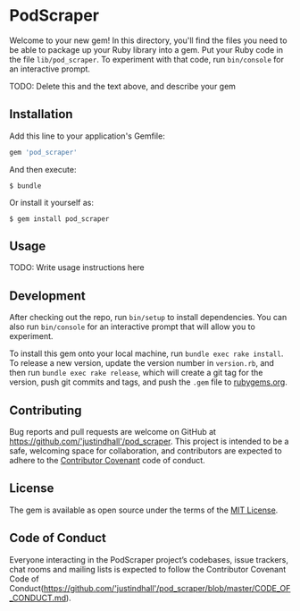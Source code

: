 # PodScraper

Welcome to your new gem! In this directory, you'll find the files you need to be able to package up your Ruby library into a gem. Put your Ruby code in the file `lib/pod_scraper`. To experiment with that code, run `bin/console` for an interactive prompt.

TODO: Delete this and the text above, and describe your gem

## Installation

Add this line to your application's Gemfile:

```ruby
gem 'pod_scraper'
```

And then execute:

    $ bundle

Or install it yourself as:

    $ gem install pod_scraper

## Usage

TODO: Write usage instructions here

## Development

After checking out the repo, run `bin/setup` to install dependencies. You can also run `bin/console` for an interactive prompt that will allow you to experiment.

To install this gem onto your local machine, run `bundle exec rake install`. To release a new version, update the version number in `version.rb`, and then run `bundle exec rake release`, which will create a git tag for the version, push git commits and tags, and push the `.gem` file to [rubygems.org](https://rubygems.org).

## Contributing

Bug reports and pull requests are welcome on GitHub at https://github.com/'justindhall'/pod_scraper. This project is intended to be a safe, welcoming space for collaboration, and contributors are expected to adhere to the [Contributor Covenant](http://contributor-covenant.org) code of conduct.

## License

The gem is available as open source under the terms of the [MIT License](https://opensource.org/licenses/MIT).

## Code of Conduct

Everyone interacting in the PodScraper project’s codebases, issue trackers, chat rooms and mailing lists is expected to follow the Contributor Covenant Code of Conduct(https://github.com/'justindhall'/pod_scraper/blob/master/CODE_OF_CONDUCT.md).
